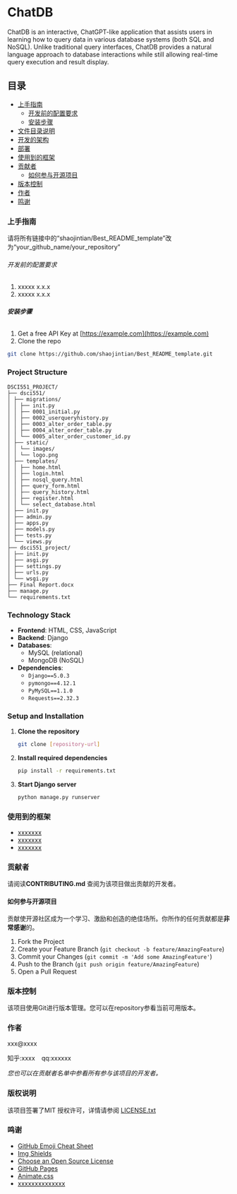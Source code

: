 

# ChatDB

ChatDB is an interactive, ChatGPT-like application that assists users in learning how to query data in various database systems (both SQL and NoSQL). Unlike traditional query interfaces, ChatDB provides a natural language approach to database interactions while still allowing real-time query execution and result display.

 
## 目录

- [上手指南](#上手指南)
  - [开发前的配置要求](#开发前的配置要求)
  - [安装步骤](#安装步骤)
- [文件目录说明](#文件目录说明)
- [开发的架构](#开发的架构)
- [部署](#部署)
- [使用到的框架](#使用到的框架)
- [贡献者](#贡献者)
  - [如何参与开源项目](#如何参与开源项目)
- [版本控制](#版本控制)
- [作者](#作者)
- [鸣谢](#鸣谢)

### 上手指南

请将所有链接中的“shaojintian/Best_README_template”改为“your_github_name/your_repository”



###### 开发前的配置要求

1. xxxxx x.x.x
2. xxxxx x.x.x

###### **安装步骤**

1. Get a free API Key at [https://example.com](https://example.com)
2. Clone the repo

```sh
git clone https://github.com/shaojintian/Best_README_template.git
```

### Project Structure
```
DSCI551_PROJECT/
├── dsci551/
│ ├── migrations/
│ │ ├── init.py
│ │ ├── 0001_initial.py
│ │ ├── 0002_userqueryhistory.py
│ │ ├── 0003_alter_order_table.py
│ │ ├── 0004_alter_order_table.py
│ │ └── 0005_alter_order_customer_id.py
│ ├── static/
│ │ └── images/
│ │ └── logo.png
│ ├── templates/
│ │ ├── home.html
│ │ ├── login.html
│ │ ├── nosql_query.html
│ │ ├── query_form.html
│ │ ├── query_history.html
│ │ ├── register.html
│ │ └── select_database.html
│ ├── init.py
│ ├── admin.py
│ ├── apps.py
│ ├── models.py
│ ├── tests.py
│ └── views.py
├── dsci551_project/
│ ├── init.py
│ ├── asgi.py
│ ├── settings.py
│ ├── urls.py
│ └── wsgi.py
├── Final Report.docx
├── manage.py
└── requirements.txt
```





### Technology Stack

- **Frontend**: HTML, CSS, JavaScript
- **Backend**: Django  
- **Databases**:  
  - MySQL (relational)  
  - MongoDB (NoSQL)  
- **Dependencies**:  
  - `Django==5.0.3`
  - `pymongo==4.12.1`
  - `PyMySQL==1.1.0`
  - `Requests==2.32.3`

### Setup and Installation
1. **Clone the repository**  
   ```bash
   git clone [repository-url]
   ```
2. **Install required dependencies**  
   ```bash
   pip install -r requirements.txt
   ```
3. **Start Django server**  
   ```python
   python manage.py runserver
   ```



### 使用到的框架

- [xxxxxxx](https://getbootstrap.com)
- [xxxxxxx](https://jquery.com)
- [xxxxxxx](https://laravel.com)

### 贡献者

请阅读**CONTRIBUTING.md** 查阅为该项目做出贡献的开发者。

#### 如何参与开源项目

贡献使开源社区成为一个学习、激励和创造的绝佳场所。你所作的任何贡献都是**非常感谢**的。


1. Fork the Project
2. Create your Feature Branch (`git checkout -b feature/AmazingFeature`)
3. Commit your Changes (`git commit -m 'Add some AmazingFeature'`)
4. Push to the Branch (`git push origin feature/AmazingFeature`)
5. Open a Pull Request



### 版本控制

该项目使用Git进行版本管理。您可以在repository参看当前可用版本。

### 作者

xxx@xxxx

知乎:xxxx  &ensp; qq:xxxxxx    

 *您也可以在贡献者名单中参看所有参与该项目的开发者。*

### 版权说明

该项目签署了MIT 授权许可，详情请参阅 [LICENSE.txt](https://github.com/shaojintian/Best_README_template/blob/master/LICENSE.txt)

### 鸣谢


- [GitHub Emoji Cheat Sheet](https://www.webpagefx.com/tools/emoji-cheat-sheet)
- [Img Shields](https://shields.io)
- [Choose an Open Source License](https://choosealicense.com)
- [GitHub Pages](https://pages.github.com)
- [Animate.css](https://daneden.github.io/animate.css)
- [xxxxxxxxxxxxxx](https://connoratherton.com/loaders)

<!-- links -->
[your-project-path]:shaojintian/Best_README_template
[contributors-shield]: https://img.shields.io/github/contributors/shaojintian/Best_README_template.svg?style=flat-square
[contributors-url]: https://github.com/shaojintian/Best_README_template/graphs/contributors
[forks-shield]: https://img.shields.io/github/forks/shaojintian/Best_README_template.svg?style=flat-square
[forks-url]: https://github.com/shaojintian/Best_README_template/network/members
[stars-shield]: https://img.shields.io/github/stars/shaojintian/Best_README_template.svg?style=flat-square
[stars-url]: https://github.com/shaojintian/Best_README_template/stargazers
[issues-shield]: https://img.shields.io/github/issues/shaojintian/Best_README_template.svg?style=flat-square
[issues-url]: https://img.shields.io/github/issues/shaojintian/Best_README_template.svg
[license-shield]: https://img.shields.io/github/license/shaojintian/Best_README_template.svg?style=flat-square
[license-url]: https://github.com/shaojintian/Best_README_template/blob/master/LICENSE.txt
[linkedin-shield]: https://img.shields.io/badge/-LinkedIn-black.svg?style=flat-square&logo=linkedin&colorB=555
[linkedin-url]: https://linkedin.com/in/shaojintian
